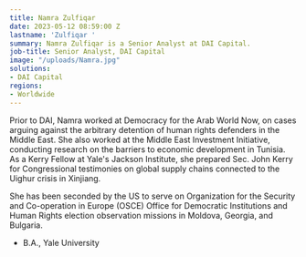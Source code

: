 ```yaml
---
title: Namra Zulfiqar
date: 2023-05-12 08:59:00 Z
lastname: 'Zulfiqar '
summary: Namra Zulfiqar is a Senior Analyst at DAI Capital.
job-title: Senior Analyst, DAI Capital
image: "/uploads/Namra.jpg"
solutions:
- DAI Capital
regions:
- Worldwide
---
```


Prior to DAI, Namra worked at Democracy for the Arab World Now, on cases arguing against the arbitrary detention of human rights defenders in the Middle East. She also worked at the Middle East Investment Initiative, conducting research on the barriers to economic development in Tunisia. As a Kerry Fellow at Yale's Jackson Institute, she prepared Sec. John Kerry for Congressional testimonies on global supply chains connected to the Uighur crisis in Xinjiang.

She has been seconded by the US to serve on Organization for the Security and Co-operation in Europe (OSCE) Office for Democratic Institutions and Human Rights election observation missions in Moldova, Georgia, and Bulgaria. 

* B.A., Yale University 
